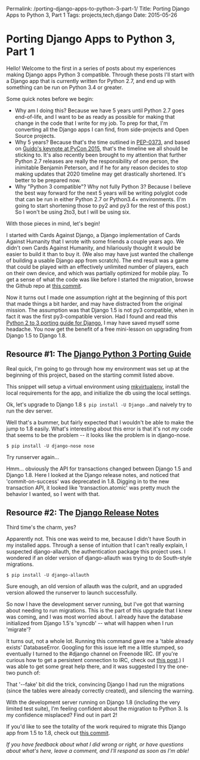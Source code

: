 Permalink: /porting-django-apps-to-python-3-part-1/
Title: Porting Django Apps to Python 3, Part 1
Tags: projects,tech,django
Date: 2015-05-26

# Porting Django Apps to Python 3, Part 1

Hello! Welcome to the first in a series of posts about my experiences making Django apps Python 3 compatible. Through these posts I'll start with a Django app that is currently written for Python 2.7, and end up with something can be run on Python 3.4 or greater.

Some quick notes before we begin:

*   Why am I doing this? Because we have 5 years until Python 2.7 goes end-of-life, and I want to be as ready as possible for making that change in the code that I write for my job. To prep for that, I'm converting all the Django apps I can find, from side-projects and Open Source projects.
*   Why 5 years? Because that's the time outlined in [PEP-0373](https://www.python.org/dev/peps/pep-0373/), and based on [Guido's keynote at PyCon 2015](https://www.youtube.com/watch?v=G-uKNd5TSBw), that's the timeline we all should be sticking to. It's also recently been brought to my attention that further Python 2.7 releases are really the responsibility of one person, the inimitable Benjamin Peterson, and if he for any reason decides to stop making updates that 2020 timeline may get drastically shortened. It's better to be prepared now.
*   Why "Python 3 compatible"? Why not fully Python 3? Because I believe the best way forward for the next 5 years will be writing polyglot code that can be run in either Python 2.7 or Python3.4+ environments. (I'm going to start shortening those to py2 and py3 for the rest of this post.) So I won't be using 2to3, but I will be using six.

With those pieces in mind, let's begin!

I started with Cards Against Django, a Django implementation of Cards Against Humanity that I wrote with some friends a couple years ago. We didn't own Cards Against Humanity, and hilariously thought it would be easier to build it than to buy it. (We also may have just wanted the challenge of building a usable Django app from scratch). The end result was a game that could be played with an effectively unlimited number of players, each on their own device, and which was partially optimized for mobile play. To get a sense of what the code was like before I started the migration, browse the Github repo at [this commit](https://github.com/phildini/cards-against-django/tree/49f99f2268c39c37dcf9a47c9161ecc30a241310).

Now it turns out I made one assumption right at the beginning of this port that made things a bit harder, and may have distracted from the original mission. The assumption was that Django 1.5 is not py3 compatible, when in fact it was the first py3-compatible version. Had I found and read this [Python 2 to 3 porting guide for Django](https://docs.djangoproject.com/en/1.8/topics/python3/), I may have saved myself some headache. You now get the benefit of a free mini-lesson on upgrading from Django 1.5 to Django 1.8.

## Resource #1: The [Django Python 3 Porting Guide](https://docs.djangoproject.com/en/1.8/topics/python3/)

Real quick, I'm going to go through how my environment was set up at the beginning of this project, based on the starting commit listed above.

This snippet will setup a virtual environment using [mkvirtualenv](https://virtualenvwrapper.readthedocs.org/en/latest/), install the local requirements for the app, and initialize the db using the local settings.

Ok, let's upgrade to Django 1.8 `$ pip install -U Django` ..and naively try to run the dev server.

Well that's a bummer, but fairly expected that I wouldn't be able to make the jump to 1.8 easily. What's interesting about this error is that it's not _my_ code that seems to be the problem -- it looks like the problem is in django-nose.

```shell
$ pip install -U django-nose nose
```

Try runserver again...

Hmm... obviously the API for transactions changed between Django 1.5 and Django 1.8. Here I looked at the Django release notes, and noticed that 'commit-on-success' was deprecated in 1.8. Digging in to the new transaction API, it looked like 'transaction.atomic' was pretty much the behavior I wanted, so I went with that.

## Resource #2: The [Django Release Notes](https://docs.djangoproject.com/en/1.8/releases/)

Third time's the charm, yes?

Apparently not. This one was weird to me, because I didn't have South in my installed apps. Through a sense of intuition that I can't really explain, I suspected django-allauth, the authentication package this project uses. I wondered if an older version of django-allauth was trying to do South-style migrations.

```shell
$ pip install -U django-allauth
```

Sure enough, an old version of allauth was the culprit, and an upgraded version allowed the runserver to launch successfully.

So now I have the development server running, but I've got that warning about needing to run migrations. This is the part of this upgrade that I knew was coming, and I was most worried about. I already have the database initialized from Django 1.5's 'syncdb' -- what will happen when I run 'migrate'?

It turns out, not a whole lot. Running this command gave me a 'table already exists' DatabaseError. Googling for this issue left me a little stumped, so eventually I turned to the #django channel on Freenode IRC. (If you're curious how to get a persistent connection to IRC, check out [this post](/irc-all-the-way-down-znc-irccloud-quassel/).) I was able to get some great help there, and it was suggested I try the one-two punch of:

That '--fake' bit did the trick, convincing Django I had run the migrations (since the tables were already correctly created), and silencing the warning.

With the development server running on Django 1.8 (including the very limited test suite), I'm feeling confident about the migration to Python 3. Is my confidence misplaced? Find out in part 2!

If you'd like to see the totality of the work required to migrate this Django app from 1.5 to 1.8, check out [this commit](https://github.com/phildini/cards-against-django/commit/3807e5d08daf07afa3a629c0b361567a4d27293c).

_If you have feedback about what I did wrong or right, or have questions about what's here, leave a comment, and I'll respond as soon as I'm able!_
